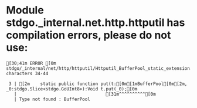 # Module stdgo._internal.net.http.httputil has compilation errors, please do not use:
```
[30;41m ERROR [0m stdgo/_internal/net/http/httputil/Httputil_BufferPool_static_extension.hx:3: characters 34-44

 3 | [2m    static public function put(t:[0m[1mBufferPool[0m[2m, _0:stdgo.Slice<stdgo.GoUInt8>):Void t.put(_0);[0m
   |                                  [31m^^^^^^^^^^[0m
   | Type not found : BufferPool


```

